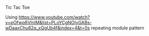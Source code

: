 Tic Tac Toe

Using https://www.youtube.com/watch?v=pOfwp6VlnlM&list=PLoYCgNOIyGABs-wDaaxChu82q_xQgUb4f&index=4&t=0s
repeating module pattern